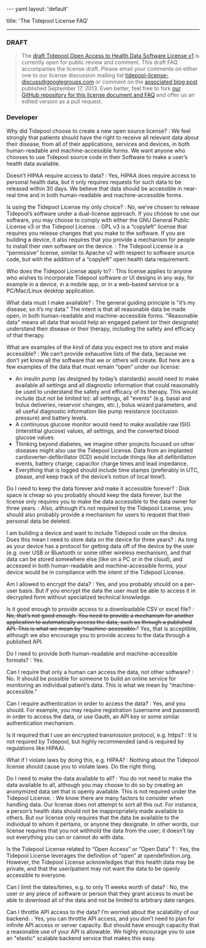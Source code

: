 --- yaml
layout: 'default'

title: 'The Tidepool License FAQ'

---

### DRAFT

> The [draft Tidepool Open Access to Health Data Software License v1](index.html) is currently open for public review and comment. This draft FAQ accompanies the license draft. Please email your comments on either one to our license discussion mailing list [tidepool-license-discuss@googlegroups.com](mailto:tidepool-license-discuss@googlegroups.com) or comment on the [associated blog post](http://tidepool.org/2013/09/18/2013917wheres-the-code-or-a-funny-thing-happened-while-on-the-way-to-an-open-source-license/) published September 17, 2013. Even better, feel free to fork [our GitHub repository for this license document and FAQ](https://github.com/tidepool-org/tidepool-license) and offer us an edited version as a pull request.

### Developer

Why did Tidepool choose to create a new open source license?
: We feel strongly that patients should have the right to receive all relevant data about their disease, from all of their applications, services and devices, in both human-readable and machine-accessible forms. We want anyone who chooses to use Tidepool source code in their Software to make a user&rsquo;s health data available.

Doesn’t HIPAA require access to data?
: Yes, HIPAA does require access to personal health data, but it only requires requests for such data to be released within 30 days. We believe that data should be accessible in near-real time and in both human-readable and machine-accessible forms.

Is using the Tidepool License my only choice?
: No, we&rsquo;ve chosen to release Tidepool&rsquo;s software under a dual-license approach. If you choose to use our software, you may choose to comply with either the GNU General Public License v3 or the Tidepool License.
: GPL v3 is a &ldquo;copyleft&rdquo; license that requires you release changes that you make to the software. If you are building a device, it also requires that you provide a mechanism for people to install their own software on the device.
: The Tidepool License is a &ldquo;permissive&rdquo; license, similar to Apache v2 with respect to software source code, but with the addition of a &ldquo;copyleft&rdquo; open health data requirement.

Who does the Tidepool License apply to?
: This license applies to anyone who wishes to incorporate Tidepool software or UI designs in any way, for example in a device, in a mobile app, or in a web-based service or a PC/Mac/Linux desktop application.

What data must I make available?
: The general guiding principle is &quot;it&rsquo;s my disease, so it&rsquo;s my data.&quot; The intent is that all reasonable data be made open, in both human-readable and machine-accessible forms. &quot;Reasonable data&quot; means all data that would help an engaged patient (or their designate) understand their disease or their therapy, including the safety and efficacy of that therapy.

What are examples of the kind of data you expect me to store and make accessible?
: We can&rsquo;t provide exhaustive lists of the data, because we don&rsquo;t yet know all the software that we or others will create. But here are a few examples of the data that must remain &ldquo;open&rdquo; under our license:

   * An insulin pump (as designed by today&rsquo;s standards) would need to make available all settings and all diagnostic information that could reasonably be used to understand the safety and efficacy of its therapy. This would include (but not be limited to): all settings, all &quot;events&quot; (e.g. basal and bolus deliveries, reservoir changes, etc.), bolus wizard parameters, and all useful diagnostic information like pump resistance (occlusion pressure) and battery levels.
   * A continuous glucose monitor would need to make available raw ISIG (interstitial glucose) values, all settings, and the converted blood glucose values.
   * Thinking beyond diabetes, we imagine other projects focused on other diseases might also use the Tidepool License. Data from an implanted cardioverter-defibrillator (ICD) would include things like all defibrillation events, battery charge, capacitor charge times and lead impedance.
   * Everything that is logged should include time stamps (preferably in UTC, please, and keep track of the device&rsquo;s notion of local time!).

Do I need to keep the data forever and make it accessible forever?
: Disk space is cheap so you probably should keep the data forever, but the license only requires you to make the data accessible to the data owner for three years.
: Also, although it&rsquo;s not required by the Tidepool License, you should also probably provide a mechanism for users to request that their personal data be deleted.

I am building a device and want to include Tidepool code on the device. Does this mean I need to store data on the device for three years?
: As long as your device has a protocol for getting data off of the device by the user (e.g. over USB or Bluetooth or some other wireless mechanism), and that data can be stored somewhere else (like on a PC or in the cloud), and accessed in both human-readable and machine-accessible forms, your device would be in compliance with the intent of the Tidepool License.

Am I allowed to encrypt the data?
: Yes, and you probably should on a per-user basis. But if you encrypt the data the user must be able to access it in decrypted form without specialized technical knowledge.

Is it good enough to provide access to a downloadable CSV or excel file?
: <strike>No, that&rsquo;s not good enough. You need to provide a mechanism for another application to automatically access the data, such as through a published API. This is what we mean by &ldquo;machine-accessible.&rdquo;</strike> Yes, that is acceptible, although we also encourage you to provide access to the data through a published API.

Do I need to provide both human-readable and machine-accessible formats?
: Yes.

Can I require that only a human can access the data, not other software?
: No. It should be possible for someone to build an online service for monitoring an individual patient&rsquo;s data. This is what we mean by &ldquo;machine-accessible.&rdquo;

Can I require authentication in order to access the data?
: Yes, and you should. For example, you may require registration (username and password) in order to access the data, or use Oauth, an API key or some similar authentication mechanism.

Is it required that I use an encrypted transmission protocol, e.g. https?
: It is not required by Tidepool, but highly recommended (and is required by regulations like HIPAA).

What if I violate laws by doing this, e.g. HIPAA?
: Nothing about the Tidepool license should cause you to violate laws. Do the right thing.

Do I need to make the data available to all?
: You do not need to make the data available to all, although you may choose to do so by creating an anonymized data set that is openly available. This is not required under the Tidepool License.
: We know there are many factors to consider when handling data. Our license does not attempt to sort all this out. For instance, a person&rsquo;s health data should not be inappropriately made available to others. But our license only requires that the data be available to the individual to whom it pertains, or anyone they designate. In other words, our license requires that you not withhold the data from the user; it doesn&rsquo;t lay out everything you can or cannot do with data.

Is the Tidepool License related to &#8220;Open Access&#8221; or &#8220;Open Data&#8221; ?
: Yes, the Tidepool License leverages the definition of &ldquo;open&rdquo; at opendefinition.org. However, the Tidepool License acknowledges that this health data may be private, and that the user/patient may not want the data to be openly accessible to everyone.

Can I limit the dates/times, e.g. to only 11 weeks worth of data?
: No, the user or any piece of software or person that they grant access to must be able to download all of the data and not be limited to arbitrary date ranges.

Can I throttle API access to the data? I&#8217;m worried about the scalability of our backend.
: Yes, you can throttle API access, and you don&rsquo;t need to plan for infinite API access or server capacity. But should have enough capacity that a reasonable use of your API is allowable. We highly encourage you to use an &quot;elastic&quot; scalable backend service that makes this easy.


